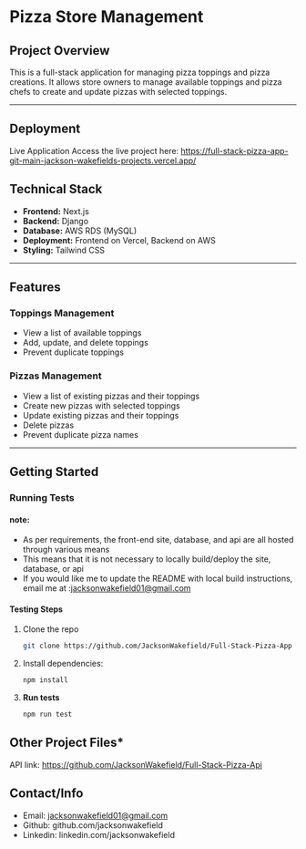 # **Pizza Store Management**  

## **Project Overview**  
This is a full-stack application for managing pizza toppings and pizza creations. It allows store owners to manage available toppings and pizza chefs to create and update pizzas with selected toppings.

---

## **Deployment**
Live Application
Access the live project here: https://full-stack-pizza-app-git-main-jackson-wakefields-projects.vercel.app/

## **Technical Stack**
- **Frontend:** Next.js  
- **Backend:** Django  
- **Database:** AWS RDS (MySQL)  
- **Deployment:** Frontend on Vercel, Backend on AWS  
- **Styling:** Tailwind CSS  

---

## **Features**
### **Toppings Management**
- View a list of available toppings  
- Add, update, and delete toppings  
- Prevent duplicate toppings  

### **Pizzas Management**
- View a list of existing pizzas and their toppings  
- Create new pizzas with selected toppings  
- Update existing pizzas and their toppings  
- Delete pizzas  
- Prevent duplicate pizza names  

---

## **Getting Started**

### **Running Tests**

#### note:
 - As per requirements, the front-end site, database, and api are all hosted through various means
 - This means that it is not necessary to locally build/deploy the site, database, or api
 - If you would like me to update the README with local build instructions, email me at :jacksonwakefield01@gmail.com

#### **Testing Steps**

1. Clone the repo
   ```bash
   git clone https://github.com/JacksonWakefield/Full-Stack-Pizza-App
2. Install dependencies:
   ```bash
   npm install
3. **Run tests**
   ```bash
   npm run test

## **Other Project Files***

API link: https://github.com/JacksonWakefield/Full-Stack-Pizza-Api
   

## **Contact/Info**

- Email: jacksonwakefield01@gmail.com
- Github: github.com/jacksonwakefield
- Linkedin: linkedin.com/jacksonwakefield


